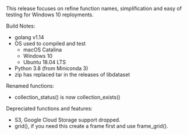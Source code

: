
This release focuses on refine function names, simplification
and easy of testing for Windows 10 reployments.

Build Notes:

+ golang v1.14
+ OS used to compiled and test
    + macOS Catalina
    + Windows 10
    + Ubuntu 18.04 LTS
+ Python 3.8 (from Miniconda 3)
+ zip has replaced tar in the releases of libdataset

Renamed functions:

+ collection_status() is now collection_exists()

Depreciated functions and features:

+ S3, Google Cloud Storage support dropped.
+ grid(), if you need this create a frame first and use frame_grid().


